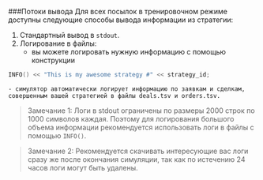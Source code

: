 ###Потоки вывода
Для всех посылок в тренировочном режиме доступны следующие способы вывода информации из стратегии: 
1. Cтандартный вывод в `stdout`. 
2. Логирование в файлы:
    - вы можете логировать нужную информацию с помощью конструкции 
```cpp
INFO() << "This is my awesome strategy #" << strategy_id;
``` 
    - симулятор автоматически логирует информацию по заявкам и сделкам, совершенным вашей стратегией в файлы deals.tsv и orders.tsv.

> Замечание 1: 
Логи в stdout ограничены по размеры 2000 строк по 1000 символов каждая. Поэтому для логирования большого объема информации рекомендуется использовать логи в файлы с помощью `INFO()`.

> Замечание 2: Рекомендуется скачивать интересующие вас логи сразу же после окончания симуляции, так как по истечению 24 часов логи могут быть удалены. 
